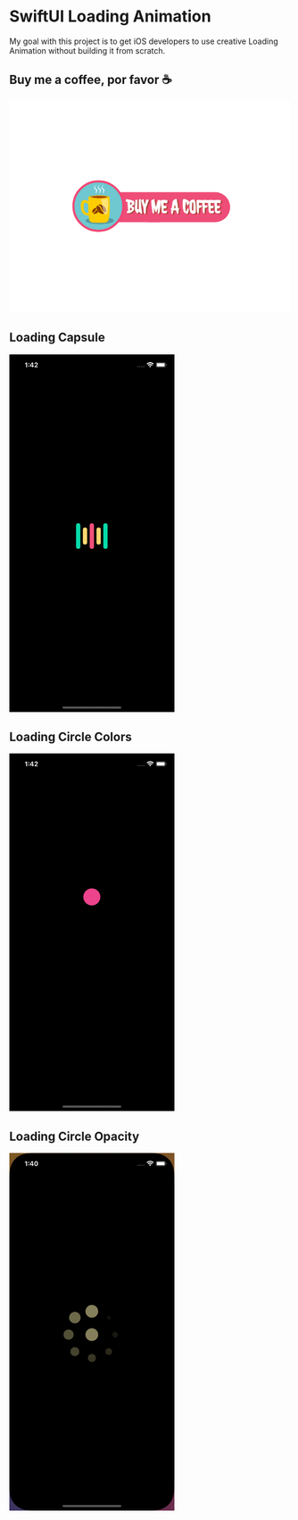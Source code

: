 # SwiftUI Loading Animation

My goal with this project is to get iOS developers to use creative Loading Animation without building it from scratch.


## Buy me a coffee, por favor ☕

[![Buy Me A Coffee](https://github.com/adam-kif/SwiftUI-Loading-Animation/blob/main/SwiftUI-Loading-Animation/BuyMeACoffee.png)](https://www.buymeacoffee.com/adamkif)
  

## Loading Capsule

![Loading Capsule](https://github.com/adam-kif/SwiftUI-Loading-Animation/blob/main/SwiftUI-Loading-Animation/LoadingCapsule.gif)


## Loading Circle Colors

![Loading Circle Colors](https://github.com/adam-kif/SwiftUI-Loading-Animation/blob/main/SwiftUI-Loading-Animation/LoadingCircleColors.gif)


## Loading Circle Opacity

![Loading Circle Opacity](https://github.com/adam-kif/SwiftUI-Loading-Animation/blob/main/SwiftUI-Loading-Animation/LoadingCircleOpacity.gif)

